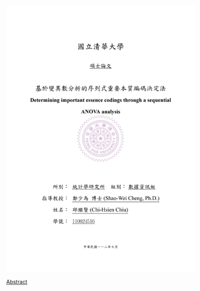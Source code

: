 ![image](https://github.com/edward19978695/NTHU-STAT/blob/main/Thesis/%E9%82%B1%E7%B9%BC%E8%B3%A2%E8%AB%96%E6%96%87_%E5%B0%81%E9%9D%A2_page-0001.jpg)

[Abstract](Thesis/邱繼賢論文_摘要.pdf)
